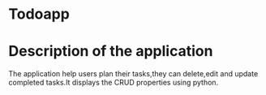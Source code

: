 # Todoapp
# Description of the application
The application help users plan their tasks,they can delete,edit and update completed tasks.It displays the CRUD properties using python. 

